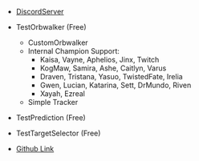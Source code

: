 * [DiscordServer](https://discord.com/invite/Sme64hw5Fe)
* TestOrbwalker (Free)
    * CustomOrbwalker
    * Internal Champion Support:
        * Kaisa, Vayne, Aphelios, Jinx, Twitch
        * KogMaw, Samira, Ashe, Caitlyn, Varus
        * Draven, Tristana, Yasuo, TwistedFate, Irelia
        * Gwen, Lucian, Katarina, Sett, DrMundo, Riven
        * Xayah, Ezreal
    * Simple Tracker
* TestPrediction (Free)
* TestTargetSelector (Free)

* [Github Link](https://github.com/senkuisama/EnsoulSharp.addon)
